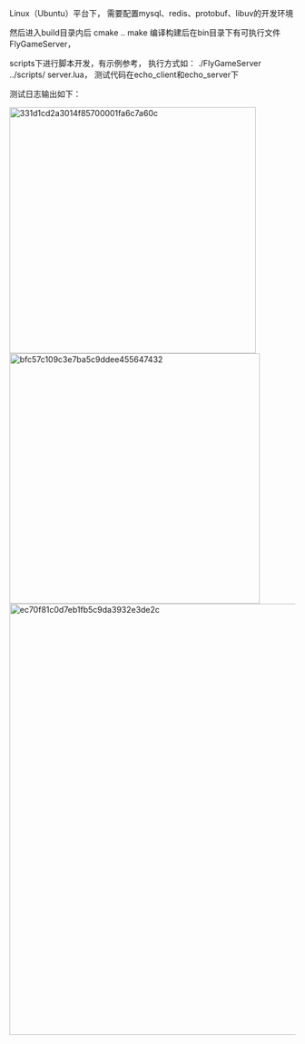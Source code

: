 Linux（Ubuntu）平台下，
需要配置mysql、redis、protobuf、libuv的开发环境

然后进入build目录内后 cmake .. make
编译构建后在bin目录下有可执行文件FlyGameServer，

scripts下进行脚本开发，有示例参考， 
执行方式如： ./FlyGameServer ../scripts/ server.lua，
测试代码在echo_client和echo_server下

测试日志输出如下：

<img width="434" alt="331d1cd2a3014f85700001fa6c7a60c" src="https://github.com/user-attachments/assets/17c5e661-8910-4af8-8cce-fc52ee888a39" />
<img width="441" alt="bfc57c109c3e7ba5c9ddee455647432" src="https://github.com/user-attachments/assets/0d6a0cb0-96e5-429a-8b47-bde3a7fafc3e" />
<img width="760" alt="ec70f81c0d7eb1fb5c9da3932e3de2c" src="https://github.com/user-attachments/assets/d644f479-e52e-413a-89fa-a3bc0fd7d882" />

